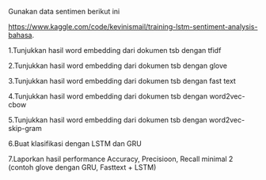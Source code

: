 Gunakan data sentimen berikut ini

https://www.kaggle.com/code/kevinismail/training-lstm-sentiment-analysis-bahasa.

 

1.Tunjukkan hasil word embedding dari dokumen tsb dengan tfidf

2.Tunjukkan hasil word embedding dari dokumen tsb dengan glove

3.Tunjukkan hasil word embedding dari dokumen tsb dengan fast text

4.Tunjukkan hasil word embedding dari dokumen tsb dengan word2vec- cbow

5.Tunjukkan hasil word embedding dari dokumen tsb dengan word2vec- skip-gram

6.Buat klasifikasi dengan LSTM dan GRU

7.Laporkan hasil performance Accuracy, Precisioon, Recall minimal 2 (contoh glove dengan GRU, Fasttext + LSTM)